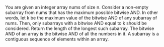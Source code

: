 You are given an integer array nums of size n.
Consider a non-empty subarray from nums that has the maximum possible bitwise AND.
In other words, let k be the maximum value of the bitwise AND of any subarray of nums. Then, only subarrays with a bitwise AND equal to k should be considered.
Return the length of the longest such subarray.
The bitwise AND of an array is the bitwise AND of all the numbers in it.
A subarray is a contiguous sequence of elements within an array.

